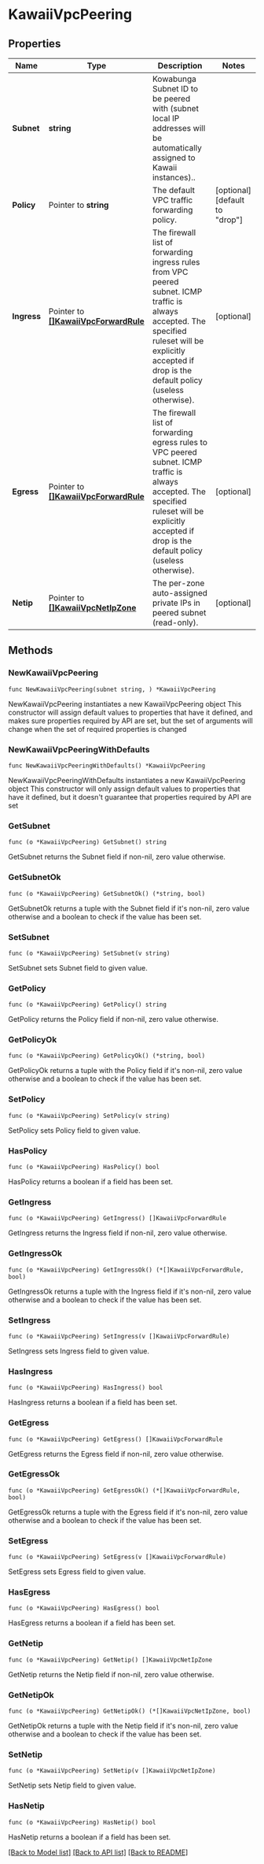 # KawaiiVpcPeering

## Properties

Name | Type | Description | Notes
------------ | ------------- | ------------- | -------------
**Subnet** | **string** | Kowabunga Subnet ID to be peered with (subnet local IP addresses will be automatically assigned to Kawaii instances).. | 
**Policy** | Pointer to **string** | The default VPC traffic forwarding policy. | [optional] [default to "drop"]
**Ingress** | Pointer to [**[]KawaiiVpcForwardRule**](KawaiiVpcForwardRule.md) | The firewall list of forwarding ingress rules from VPC peered subnet. ICMP traffic is always accepted. The specified ruleset will be explicitly accepted if drop is the default policy (useless otherwise). | [optional] 
**Egress** | Pointer to [**[]KawaiiVpcForwardRule**](KawaiiVpcForwardRule.md) | The firewall list of forwarding egress rules to VPC peered subnet. ICMP traffic is always accepted. The specified ruleset will be explicitly accepted if drop is the default policy (useless otherwise). | [optional] 
**Netip** | Pointer to [**[]KawaiiVpcNetIpZone**](KawaiiVpcNetIpZone.md) | The per-zone auto-assigned private IPs in peered subnet (read-only). | [optional] 

## Methods

### NewKawaiiVpcPeering

`func NewKawaiiVpcPeering(subnet string, ) *KawaiiVpcPeering`

NewKawaiiVpcPeering instantiates a new KawaiiVpcPeering object
This constructor will assign default values to properties that have it defined,
and makes sure properties required by API are set, but the set of arguments
will change when the set of required properties is changed

### NewKawaiiVpcPeeringWithDefaults

`func NewKawaiiVpcPeeringWithDefaults() *KawaiiVpcPeering`

NewKawaiiVpcPeeringWithDefaults instantiates a new KawaiiVpcPeering object
This constructor will only assign default values to properties that have it defined,
but it doesn't guarantee that properties required by API are set

### GetSubnet

`func (o *KawaiiVpcPeering) GetSubnet() string`

GetSubnet returns the Subnet field if non-nil, zero value otherwise.

### GetSubnetOk

`func (o *KawaiiVpcPeering) GetSubnetOk() (*string, bool)`

GetSubnetOk returns a tuple with the Subnet field if it's non-nil, zero value otherwise
and a boolean to check if the value has been set.

### SetSubnet

`func (o *KawaiiVpcPeering) SetSubnet(v string)`

SetSubnet sets Subnet field to given value.


### GetPolicy

`func (o *KawaiiVpcPeering) GetPolicy() string`

GetPolicy returns the Policy field if non-nil, zero value otherwise.

### GetPolicyOk

`func (o *KawaiiVpcPeering) GetPolicyOk() (*string, bool)`

GetPolicyOk returns a tuple with the Policy field if it's non-nil, zero value otherwise
and a boolean to check if the value has been set.

### SetPolicy

`func (o *KawaiiVpcPeering) SetPolicy(v string)`

SetPolicy sets Policy field to given value.

### HasPolicy

`func (o *KawaiiVpcPeering) HasPolicy() bool`

HasPolicy returns a boolean if a field has been set.

### GetIngress

`func (o *KawaiiVpcPeering) GetIngress() []KawaiiVpcForwardRule`

GetIngress returns the Ingress field if non-nil, zero value otherwise.

### GetIngressOk

`func (o *KawaiiVpcPeering) GetIngressOk() (*[]KawaiiVpcForwardRule, bool)`

GetIngressOk returns a tuple with the Ingress field if it's non-nil, zero value otherwise
and a boolean to check if the value has been set.

### SetIngress

`func (o *KawaiiVpcPeering) SetIngress(v []KawaiiVpcForwardRule)`

SetIngress sets Ingress field to given value.

### HasIngress

`func (o *KawaiiVpcPeering) HasIngress() bool`

HasIngress returns a boolean if a field has been set.

### GetEgress

`func (o *KawaiiVpcPeering) GetEgress() []KawaiiVpcForwardRule`

GetEgress returns the Egress field if non-nil, zero value otherwise.

### GetEgressOk

`func (o *KawaiiVpcPeering) GetEgressOk() (*[]KawaiiVpcForwardRule, bool)`

GetEgressOk returns a tuple with the Egress field if it's non-nil, zero value otherwise
and a boolean to check if the value has been set.

### SetEgress

`func (o *KawaiiVpcPeering) SetEgress(v []KawaiiVpcForwardRule)`

SetEgress sets Egress field to given value.

### HasEgress

`func (o *KawaiiVpcPeering) HasEgress() bool`

HasEgress returns a boolean if a field has been set.

### GetNetip

`func (o *KawaiiVpcPeering) GetNetip() []KawaiiVpcNetIpZone`

GetNetip returns the Netip field if non-nil, zero value otherwise.

### GetNetipOk

`func (o *KawaiiVpcPeering) GetNetipOk() (*[]KawaiiVpcNetIpZone, bool)`

GetNetipOk returns a tuple with the Netip field if it's non-nil, zero value otherwise
and a boolean to check if the value has been set.

### SetNetip

`func (o *KawaiiVpcPeering) SetNetip(v []KawaiiVpcNetIpZone)`

SetNetip sets Netip field to given value.

### HasNetip

`func (o *KawaiiVpcPeering) HasNetip() bool`

HasNetip returns a boolean if a field has been set.


[[Back to Model list]](../README.md#documentation-for-models) [[Back to API list]](../README.md#documentation-for-api-endpoints) [[Back to README]](../README.md)


